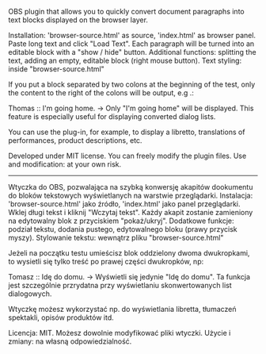 OBS plugin that allows you to quickly convert document paragraphs into text blocks displayed on the browser layer.

Installation: 'browser-source.html' as source, 'index.html' as browser panel. Paste long text and click "Load Text". Each paragraph will be turned into an editable block with a "show / hide" button. Additional functions: splitting the text, adding an empty, editable block (right mouse button).
Text styling: inside "browser-source.html"

If you put a block separated by two colons at the beginning of the test, only the content to the right of the colons will be output, e.g .:

Thomas :: I'm going home. -> Only "I'm going home" will be displayed.
This feature is especially useful for displaying converted dialog lists.

You can use the plug-in, for example, to display a libretto, translations of performances, product descriptions, etc.

Developed under MIT license. You can freely modify the plugin files. Use and modification: at your own risk.

-------------

Wtyczka do OBS, pozwalająca na szybką konwersję akapitów dookumentu do bloków tekstowych wyświetlanych na warstwie przeglądarki.
Instalacja: 'browser-source.html' jako źródło, 'index.html' jako panel przeglądarki. Wklej długi tekst i kliknij "Wczytaj tekst". Każdy akapit zostanie zamieniony na edytowalny blok z przyciskiem "pokaż/ukryj". Dodatkowe funkcje: podział tekstu, dodania pustego, edytowalnego bloku (prawy przycisk myszy).
Stylowanie tekstu: wewnątrz pliku "browser-source.html"

Jeżeli na początku testu umieścisz blok oddzielony dwoma dwukropkami, to wysietli się tylko treść po prawej części dwukropków, np:

Tomasz :: Idę do domu. -> Wyświetli się jedynie "Idę do domu".
Ta funkcja jest szczególnie przrydatna przy wyświetlaniu skonwertowanych list dialogowych.

Wtyczkę możesz wykorzystać np. do wyświetlania libretta, tłumaczeń spektakli, opisów produktów itd.

Licencja: MIT. Możesz dowolnie modyfikować pliki wtyczki. Użycie i zmiany: na własną odpowiedzialność.

